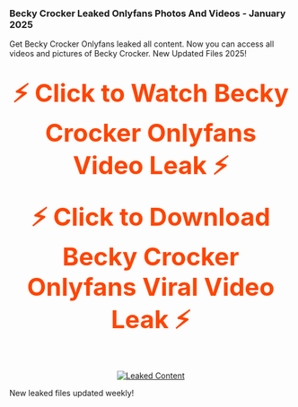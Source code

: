 ### Becky Crocker Leaked Onlyfans Photos And Videos - January 2025

Get Becky Crocker Onlyfans leaked all content. Now you can access all videos and pictures of Becky Crocker. New Updated Files 2025!
<br>
<br>
<div align="center">
    <a href="https://fgsjdfshfsjfgdkfjgx.blogspot.com/" style="text-decoration:none; font-size:44px; font-weight:bold; color:#FF4500;">⚡ Click to Watch Becky Crocker Onlyfans Video Leak ⚡</a>
</div>
<br>
<div align="center">
    <a href="https://fgsjdfshfsjfgdkfjgx.blogspot.com/" style="text-decoration:none; font-size:44px; font-weight:bold; color:#FF4500;">⚡ Click to Download Becky Crocker Onlyfans Viral Video Leak ⚡</a>
</div>
<br>
<br>
<div align="center">

[![Leaked Content](https://i.ibb.co/MzZx5zw/142080467-100949342015343-8409022477575278806-n.png)](https://fgsjdfshfsjfgdkfjgx.blogspot.com/)

</div>
New leaked files updated weekly!
